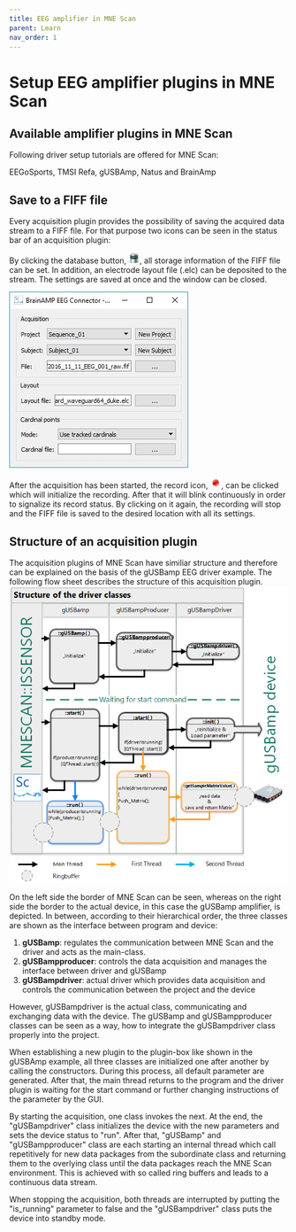 ```yaml
---
title: EEG amplifier in MNE Scan
parent: Learn
nav_order: 1
---
```

# Setup EEG amplifier plugins in MNE Scan

## Available amplifier plugins in MNE Scan

Following driver setup tutorials are offered for MNE Scan:

EEGoSports, TMSI Refa, gUSBAmp, Natus and BrainAmp

## Save to a FIFF file

Every acquisition plugin provides the possibility of saving the acquired data stream to a FIFF file. For that purpose two icons can be seen in the status bar of an acquisition plugin:

By clicking the database button, ![](../../images/eeg_amp_scan1.png), all storage information of the FIFF file can be set. In addition, an electrode layout file (.elc) can be deposited to the stream. The settings are saved at once and the window can be closed.


![](../../images/eeg_amp_scan2.jpg "GUI of the FIFF file storage settings")

After the acquisition has been started, the record icon, ![](../../images/eeg_amp_scan3.png), can be clicked which will initialize the recording. After that it will blink continuously in order to signalize its record status. By clicking on it again, the recording will stop and the FIFF file is saved to the desired location with all its settings.

## Structure of an acquisition plugin

The acquisition plugins of MNE Scan have similiar structure and therefore can be explained on the basis of the gUSBamp EEG driver example. The following flow sheet describes the structure of this acquisition plugin.
![](../../images/eeg_amp_scan4.png "Flow sheet of the gUSBamp acquisition plugin")

On the left side the border of MNE Scan can be seen, whereas on the right side the border to the actual device, in this case the gUSBamp amplifier, is depicted. In between, according to their hierarchical order, the three classes are shown as the interface between program and device:

 1. **gUSBamp**: regulates the communication between MNE Scan and the driver and acts as the main-class.
 2. **gUSBampproducer**: controls the data acquisition and manages the interface between driver and gUSBamp
 3. **gUSBampdriver**: actual driver which provides data acquisition and controls the communication between the project and the device

However, gUSBampdriver is the actual class, communicating and exchanging data with the device. The gUSBamp and gUSBampproducer classes can be seen as a way, how to integrate the gUSBampdriver class properly into the project.

When establishing a new plugin to the plugin-box like shown in the gUSBAmp example, all three classes are initialized one after another by calling the constructors. During this process, all default parameter are generated. After that, the main thread returns to the program and the driver plugin is waiting for the start command or further changing instructions of the parameter by the GUI.

By starting the acquisition, one class invokes the next. At the end, the "gUSBampdriver" class initializes the device with the new parameters and sets the device status to "run". After that, "gUSBamp" and "gUSBampproducer" class are each starting an internal thread which call repetitively for new data packages from the subordinate class and returning them to the overlying class until the data packages reach the MNE Scan environment. This is achieved with so called ring buffers and leads to a continuous data stream.

When stopping the acquisition, both threads are interrupted by putting the "is_running" parameter to false and the "gUSBampdriver" class puts the device into standby mode.
